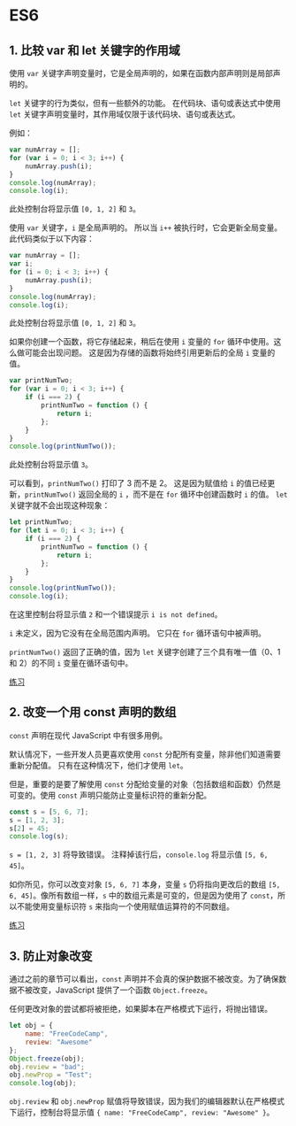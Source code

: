 # ES6

## 1. 比较 var 和 let 关键字的作用域

使用 `var` 关键字声明变量时，它是全局声明的，如果在函数内部声明则是局部声明的。

`let` 关键字的行为类似，但有一些额外的功能。 在代码块、语句或表达式中使用 `let` 关键字声明变量时，其作用域仅限于该代码块、语句或表达式。

例如：

```javascript
var numArray = [];
for (var i = 0; i < 3; i++) {
    numArray.push(i);
}
console.log(numArray);
console.log(i);
```

此处控制台将显示值 `[0, 1, 2]` 和 `3`。

使用 `var` 关键字，`i` 是全局声明的。 所以当 `i++` 被执行时，它会更新全局变量。 此代码类似于以下内容：

```javascript
var numArray = [];
var i;
for (i = 0; i < 3; i++) {
    numArray.push(i);
}
console.log(numArray);
console.log(i);
```

此处控制台将显示值 `[0, 1, 2]` 和 `3`。

如果你创建一个函数，将它存储起来，稍后在使用 `i` 变量的 `for` 循环中使用。这么做可能会出现问题。
这是因为存储的函数将始终引用更新后的全局 `i` 变量的值。

```javascript
var printNumTwo;
for (var i = 0; i < 3; i++) {
    if (i === 2) {
        printNumTwo = function () {
            return i;
        };
    }
}
console.log(printNumTwo());
```

此处控制台将显示值 `3`。

可以看到，`printNumTwo()` 打印了 3 而不是 2。 这是因为赋值给 `i` 的值已经更新，`printNumTwo()` 返回全局的 `i`
，而不是在 `for` 循环中创建函数时 `i` 的值。 `let` 关键字就不会出现这种现象：

```javascript
let printNumTwo;
for (let i = 0; i < 3; i++) {
    if (i === 2) {
        printNumTwo = function () {
            return i;
        };
    }
}
console.log(printNumTwo());
console.log(i);
```

在这里控制台将显示值 `2` 和一个错误提示 `i is not defined`。

`i` 未定义，因为它没有在全局范围内声明。 它只在 `for` 循环语句中被声明。

`printNumTwo()` 返回了正确的值，因为 `let` 关键字创建了三个具有唯一值（0、1 和 2）的不同 `i` 变量在循环语句中。

[练习](./scopeOfVarAndLet.js)

## 2. 改变一个用 const 声明的数组

`const` 声明在现代 JavaScript 中有很多用例。

默认情况下，一些开发人员更喜欢使用 `const` 分配所有变量，除非他们知道需要重新分配值。 只有在这种情况下，他们才使用 `let`。

但是，重要的是要了解使用 `const` 分配给变量的对象（包括数组和函数）仍然是可变的。使用 `const` 声明只能防止变量标识符的重新分配。

```javascript
const s = [5, 6, 7];
s = [1, 2, 3];
s[2] = 45;
console.log(s);
```

`s = [1, 2, 3]` 将导致错误。 注释掉该行后，`console.log` 将显示值 `[5, 6, 45]`。

如你所见，你可以改变对象 `[5, 6, 7]` 本身，变量 `s` 仍将指向更改后的数组 `[5, 6, 45]`。像所有数组一样，`s`
中的数组元素是可变的，但是因为使用了 `const`，所以不能使用变量标识符 `s` 来指向一个使用赋值运算符的不同数组。

[练习](./changeArrayOfConst.js)

## 3. 防止对象改变

通过之前的章节可以看出，`const` 声明并不会真的保护数据不被改变。为了确保数据不被改变，JavaScript
提供了一个函数 `Object.freeze`。

任何更改对象的尝试都将被拒绝，如果脚本在严格模式下运行，将抛出错误。

```javascript
let obj = {
    name: "FreeCodeCamp",
    review: "Awesome"
};
Object.freeze(obj);
obj.review = "bad";
obj.newProp = "Test";
console.log(obj); 
```

`obj.review` 和 `obj.newProp`
赋值将导致错误，因为我们的编辑器默认在严格模式下运行，控制台将显示值 `{ name: "FreeCodeCamp", review: "Awesome" }`。